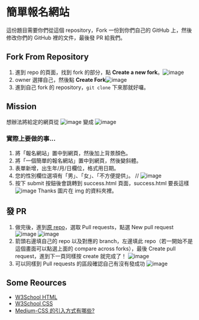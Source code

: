 # 簡單報名網站
這份題目需要你們從這個 repository，Fork 一份到你們自己的 GitHub 上，然後修改你們的 GitHub 裡的文件，最後發 PR 給我們。
## Fork From Repository
1. 進到 repo 的頁面，找到 fork 的部分，點 **Create a new fork**。![image](https://i.imgur.com/oiiHz4F.png)
2. owner 選擇自己，然後點 **Create Fork**![image](https://i.imgur.com/nZGBfRO.png)
3. 進到自己 fork 的 repository，`git clone` 下來那就好囉。


## Mission
想辦法將給定的網頁從
![image](https://i.imgur.com/aZ8BHeN.png)
變成
![image](https://i.imgur.com/obGqUAy.png)
### 實際上要做的事...
1. 將「報名網站」置中到網頁，然後加上背景顏色。
2. 將「一個簡單的報名網站」置中到網頁，然後變斜體。
3. 表單新增，出生年/月/日欄位，格式用日期。
4. 您的性別欄位選項有「男」、「女」、「不方便提供」。 //
![image](https://i.imgur.com/ZZlrB72.png)
5. 按下 submit 按鈕後會跳轉到 success.html 頁面，success.html 要長這樣
![image](https://i.imgur.com/VmTBo7t.png)
Thanks 圖片在 img 的資料夾裡。

## 發 PR
1. 做完後，進到[原 repo](https://github.com/Bill-Huangz/Easy-Web)，選取 Pull requests，點選 New pull request
![image](https://i.imgur.com/HcbV3LN.png)
![image](https://i.imgur.com/o6lNots.png)
2. 箭頭右邊填自己的 repo 以及對應的 branch，左邊填此 repo（若一開始不是這個畫面可以點選上面的 compare across forks），最後 Create pull request，進到下一頁同樣按 create 就完成了！
![image](https://i.imgur.com/O7KoDC3.png)
3. 可以同樣到 Pull requests 的區段確認自己有沒有發成功
![image](https://i.imgur.com/rCDtXhu.png)

## Some Reources
* [W3School HTML](https://www.w3schools.com/html/default.asp)
* [W3School CSS](https://www.w3schools.com/css/default.asp)
* [Medium-CSS 的引入方式有哪些?](https://medium.com/@small2883/css-%E7%9A%84%E4%B8%89%E7%A8%AE%E5%BC%95%E5%85%A5%E6%96%B9%E5%BC%8F%E6%9C%89%E5%93%AA%E4%BA%9B-58dc7570bb9c)